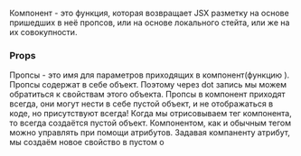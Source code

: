 Компонент - это функция, которая возвращает JSX разметку на основе пришедших в неё пропсов, или на основе локального стейта, или же на их совокупности.
### Props
Пропсы - это имя для параметров приходящих в компонент(функцию
).
Пропсы содержат в себе объект. Поэтому через dot запись мы можем обратиться к свойствам этого объекта.
Пропсы в компонент приходят всегда, они могут нести в себе пустой объект, и не отображаться в коде, но присутствуют всегда!
Когда мы отрисовываем тег компонента, то всегда создаётся пустой объект. Компонентом, как и обычным тегом можно управлять при помощи атрибутов. Задавая компаненту атрибут, мы создаём новое свойство в пустом о